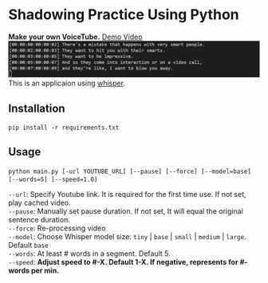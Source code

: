 # Shadowing Practice Using Python
**Make your own VoiceTube.**
[Demo Video](https://www.youtube.com/watch?v=CEIoTZkU71c)
![img](image.png)
This is an applicaion using [whisper](https://github.com/openai/whisper).

## Installation
```
pip install -r requirements.txt
```

## Usage
```
python main.py [-url YOUTUBE_URL] [--pause] [--force] [--model=base] [--words=5] [--speed=1.0]
```
`--url`: Specify Youtube link. It is required for the first time use. If not set, play cached video. \
`--pause`: Manually set pause duration. If not set, It will equal the original sentence duration. \
`--force`: Re-processing video  \
`--model`: Choose Whisper model size: `tiny` | `base` | `small` | `medium` | `large`. Default `base` \
`--words`: At least # words in a segment. Default 5. \
`--speed`: **Adjust speed to #-X. Default 1-X. If negative, represents for #-words per min.**

